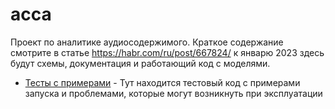 # acca
Проект по аналитике аудиосодержимого. Краткое содержание смотрите в статье https://habr.com/ru/post/667824/ к январю 2023 здесь будут схемы, документация и работающий код с моделями.

- [Тесты с примерами](./test_code_for_analytics/) - Тут находится тестовый код с примерами запуска и проблемами, которые могут возникнуть при эксплуатации